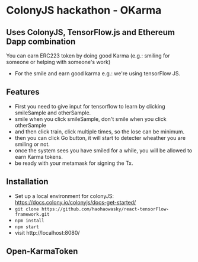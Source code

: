 # ColonyJS hackathon - OKarma 

## Uses ColonyJS, TensorFlow.js and Ethereum Dapp combination

You can earn ERC223 token by doing good Karma (e.g.: smiling for someone or helping with someone's work)
* For the smile and earn good karma e.g.: we're using tensorFlow JS.

## Features

* First you need to give input for tensorflow to learn by clicking smileSample and otherSample.
* smile when you click smileSample, don't smile when you click otherSample
* and then click train, click multiple times, so the lose can be minimum.
* then you can click Go button, it will start to detecter wheather you are smiling or not.
* once the system sees you have smiled for a while, you will be allowed to earn Karma tokens.
* be ready with your metamask for signing the Tx.

## Installation
* Set up a local environment for colonyJS: https://docs.colony.io/colonyjs/docs-get-started/
* `git clone https://github.com/haohaowasky/react-tensorFlow-framework.git`
* `npm install`
* `npm start`
* visit http://localhost:8080/

## Open-KarmaToken


